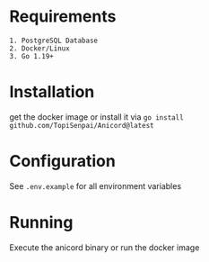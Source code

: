 # Requirements
    1. PostgreSQL Database
    2. Docker/Linux
    3. Go 1.19+

# Installation

get the docker image or install it via `go install github.com/TopiSenpai/Anicord@latest`

# Configuration

See `.env.example` for all environment variables

# Running

Execute the anicord binary or run the docker image